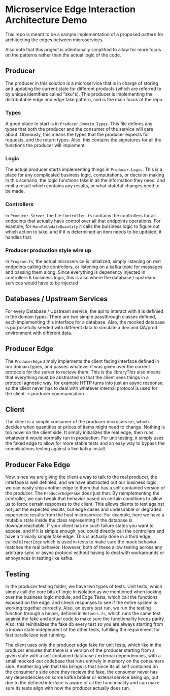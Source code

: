 # Microservice Edge Interaction Architecture Demo

This repo is meant to be a sample implementation of a proposed pattern for
architecting the edges between microservices.

Also note that this project is intentionally simplified to allow for more focus
on the patterns rather than the actual logic of the code.

## Producer

The producer in this solution is a microservice that is in charge of storing and
updating the current state for different products (which are referred to by
unique identifiers called "sku"s). This producer is implementing the
distributable edge and edge fake pattern, and is the main focus of the repo.

### Types

A good place to start is in `Producer.Domain.Types`. This file defines any types
that both the producer and the consumer of the service will care about.
Obviously, this means the types that the producer expects for requests, and the
return types. Also, this contains the signatures for all the functions the
producer will implement.

### Logic

The actual producer starts implementing things in `Producer.Logic`. This is a
place for any complicated business logic, computations, or decision making In
this scenario, the logic functions take in all the information they need, and
emit a result which contains any results, or what stateful changes need to be
made.
### Controllers

In `Producer.Server`, the file `Controller.fs` contains the controllers for all
endpoints that actually have control over all that endpoints operations. For
example, for `HandleUpdateQuantity` it calls the buisiness logic to figure out
which action to take, and if it is determined an item needs to be updated, it
handles that.

### Producer production style wire up

In `Program.fs`, the actual microservice is initialized, simply listening on
rest endpoints calling the controllers, or listening on a kafka topic for
messages and passing them along. Since everything is depenency injected in
controllers & buisiness logic, this is also where the database / upstream
services would have to be injected

## Databases / Upstream Services

For every Database / Upstream service, the api to interact with it is definied
in the domain types. There are two simple passthrough classes defined, each
implementing this interface for a database. Also, the mocked database is
purposefully seeded with different data to simulate a dev and QA/prod
environment with different data.

## Producer Edge

The `ProducerEdge` simply implements the client facing interface defined in our
domain.types, and passes whatever it was given over the correct protocols for
the server to recieve them. This is the libraryThis also means that everything
must be abstracted so that the client sees things in a protocol agnostic way,
for example HTTP turns into just an async response, so the client never has to
deal with whatever internal protocol is used for the client -> producer
communication.

## Client

The client is a simple consumer of the producer microservice, which decides when
quantities or prices of items might need to change. Nothing is too novel on the
client side. It simply initializes the real edge, then runs whatever it would
normally run in production. For unit testing, it simply uses the faked edge to
allow for more stable tests and an easy way to bypass the complications testing
against a live kafka install.

## Producer Fake Edge

Now, since we are giving the client a way to talk to the real producer, the
interface is well definied, and we have abstracted out our business logic, we
can easily ship another edge to them that has a self contained version of the
producer. The `ProducerEdgeFake` does just that. By reimplementing the
controller, we can tweak that behavior based on certain conditions to allow us
to force certain responses to the client. This allows clients to test against
not just the expected results, but edge cases and undesirable or degraded
experience results from the host microservice. For example, here we have a
mutable state inside the class representing if the database is down/unreachable.
If your client has no such failure states you want to expose, and if it is
simple enough, you could directly call the controllers and have a triviially
simple fake edge. This is actually done in a third edge, called `DirectEdge`
which is used in tests to make sure the mock behavior matches the real behavior.
However, both of these allow testing across any arbitrary sync or async protocol
without having to deal with workarounds or annoyances in testing like kafka.

## Testing

In the producer testing folder, we have two types of tests. Unit tests, which
simply call the core bits of logic in isolation as we mentioned when looking
over the business logic module, and Edge Tests, which call the functions exposed
on the edge, and check responses to see if the entire system is working together
correctly. Also, on every test run, we run the testing function through a
helper, defined in `Helpers.fs`, which runs the same test against the fake and
actual code to make sure the functionality keeps parity. Also, this
reinitializes the fake db every test so you are always starting from a known
state independent of the other tests, fulfilling the requirement for fast
parallelized test running.

The client uses only the producer edge fake for unit tests, which like in the
producer ensures that there is a version of the producer starting from a given
state with a self contained database / external dependencies, with a small
mocked-out codebase that runs entirely in memory on the consumers side. Another
big win that this brings is that since its all self contained on the consumer's
side once they recieve the fake, the consumer never has any dependencies on some
kafka broker or extenal service being up, but due to the defined interface is
aware of all the functionality and can make sure its tests align with how the
producer actually does run.

